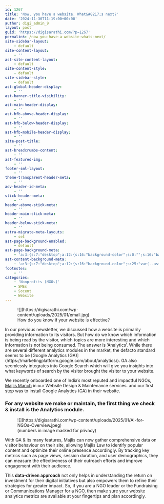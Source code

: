 ```yaml
---
id: 1267
title: 'Now, you have a website. What&#8217;s next?'
date: '2024-11-30T11:19:00+00:00'
author: digi_admin_9
layout: post
guid: 'https://digisarathi.com/?p=1267'
permalink: /now-you-have-a-website-whats-next/
site-sidebar-layout:
    - default
site-content-layout:
    - ''
ast-site-content-layout:
    - default
site-content-style:
    - default
site-sidebar-style:
    - default
ast-global-header-display:
    - ''
ast-banner-title-visibility:
    - ''
ast-main-header-display:
    - ''
ast-hfb-above-header-display:
    - ''
ast-hfb-below-header-display:
    - ''
ast-hfb-mobile-header-display:
    - ''
site-post-title:
    - ''
ast-breadcrumbs-content:
    - ''
ast-featured-img:
    - ''
footer-sml-layout:
    - ''
theme-transparent-header-meta:
    - ''
adv-header-id-meta:
    - ''
stick-header-meta:
    - ''
header-above-stick-meta:
    - ''
header-main-stick-meta:
    - ''
header-below-stick-meta:
    - ''
astra-migrate-meta-layouts:
    - set
ast-page-background-enabled:
    - default
ast-page-background-meta:
    - 'a:3:{s:7:"desktop";a:12:{s:16:"background-color";s:0:"";s:16:"background-image";s:0:"";s:17:"background-repeat";s:6:"repeat";s:19:"background-position";s:13:"center center";s:15:"background-size";s:4:"auto";s:21:"background-attachment";s:6:"scroll";s:15:"background-type";s:0:"";s:16:"background-media";s:0:"";s:12:"overlay-type";s:0:"";s:13:"overlay-color";s:0:"";s:15:"overlay-opacity";s:0:"";s:16:"overlay-gradient";s:0:"";}s:6:"tablet";a:12:{s:16:"background-color";s:0:"";s:16:"background-image";s:0:"";s:17:"background-repeat";s:6:"repeat";s:19:"background-position";s:13:"center center";s:15:"background-size";s:4:"auto";s:21:"background-attachment";s:6:"scroll";s:15:"background-type";s:0:"";s:16:"background-media";s:0:"";s:12:"overlay-type";s:0:"";s:13:"overlay-color";s:0:"";s:15:"overlay-opacity";s:0:"";s:16:"overlay-gradient";s:0:"";}s:6:"mobile";a:12:{s:16:"background-color";s:0:"";s:16:"background-image";s:0:"";s:17:"background-repeat";s:6:"repeat";s:19:"background-position";s:13:"center center";s:15:"background-size";s:4:"auto";s:21:"background-attachment";s:6:"scroll";s:15:"background-type";s:0:"";s:16:"background-media";s:0:"";s:12:"overlay-type";s:0:"";s:13:"overlay-color";s:0:"";s:15:"overlay-opacity";s:0:"";s:16:"overlay-gradient";s:0:"";}}'
ast-content-background-meta:
    - 'a:3:{s:7:"desktop";a:12:{s:16:"background-color";s:25:"var(--ast-global-color-5)";s:16:"background-image";s:0:"";s:17:"background-repeat";s:6:"repeat";s:19:"background-position";s:13:"center center";s:15:"background-size";s:4:"auto";s:21:"background-attachment";s:6:"scroll";s:15:"background-type";s:0:"";s:16:"background-media";s:0:"";s:12:"overlay-type";s:0:"";s:13:"overlay-color";s:0:"";s:15:"overlay-opacity";s:0:"";s:16:"overlay-gradient";s:0:"";}s:6:"tablet";a:12:{s:16:"background-color";s:25:"var(--ast-global-color-5)";s:16:"background-image";s:0:"";s:17:"background-repeat";s:6:"repeat";s:19:"background-position";s:13:"center center";s:15:"background-size";s:4:"auto";s:21:"background-attachment";s:6:"scroll";s:15:"background-type";s:0:"";s:16:"background-media";s:0:"";s:12:"overlay-type";s:0:"";s:13:"overlay-color";s:0:"";s:15:"overlay-opacity";s:0:"";s:16:"overlay-gradient";s:0:"";}s:6:"mobile";a:12:{s:16:"background-color";s:25:"var(--ast-global-color-5)";s:16:"background-image";s:0:"";s:17:"background-repeat";s:6:"repeat";s:19:"background-position";s:13:"center center";s:15:"background-size";s:4:"auto";s:21:"background-attachment";s:6:"scroll";s:15:"background-type";s:0:"";s:16:"background-media";s:0:"";s:12:"overlay-type";s:0:"";s:13:"overlay-color";s:0:"";s:15:"overlay-opacity";s:0:"";s:16:"overlay-gradient";s:0:"";}}'
footnotes:
    - ''
categories:
    - 'Nonprofits (NGOs)'
    - SMEs
    - Socent
    - Website
---
```


<figure class="wp-block-image aligncenter">![](https://digisarathi.com/wp-content/uploads/2025/01/email.jpg)<figcaption class="wp-element-caption">How do you know if your website is effective?</figcaption></figure>In our previous newsletter, we discussed how a website is primarily providing information to its visitors. But how do we know which information is being read by the visitor, which topics are more interesting and which information is not being consumed. The answer is ‘Analytics’. While there are several different analytics modules in the market, the defacto standard seems to be [​Google Analytics (GA)​](https://marketingplatform.google.com/about/analytics/). GA also seemlessly integrates into Google Search which will give you insights into what keywords of search by the visitor brought the visitor to your website.

We recently onboarded one of India’s most reputed and impactful NGOs, [​Majlis Manch​](www.majlislaw.com) in our Website Design &amp; Maintenance services. and our first step was to install Google Analytics (GA) in their website.

### For any website we make or maintain, the first thing we check &amp; install is the Analytics module.

<figure class="wp-block-image aligncenter size-full">![](https://digisarathi.com/wp-content/uploads/2025/01/AI-for-NGOs-Overview.jpeg)<figcaption class="wp-element-caption">(numbers in image masked for privacy)</figcaption></figure>With GA &amp; its many features, Majlis can now gather comprehensive data on visitor behaviour on their site, allowing Majlis Law to identify popular content and optimize their online presence accordingly. By tracking key metrics such as page views, session duration, and user demographics, they can measure the effectiveness of their outreach efforts and improve engagement with their audience.

This **data-driven approach** not only helps in understanding the return on investment for their digital initiatives but also empowers them to refine their strategies for greater impact. So, if you are a NGO leader or the Fundraising or Communications Manager for a NGO, then make sure your website analytics metrics are available at your fingertips and plan accordingly.
